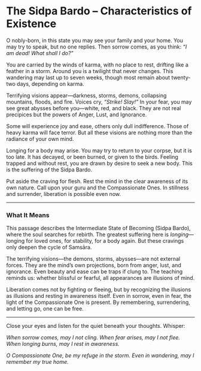 # The Sidpa Bardo – Characteristics of Existence

O nobly-born, in this state you may see your family and your home. You may try to speak, but no one replies. Then sorrow comes, as you think: *“I am dead! What shall I do?”*

You are carried by the winds of karma, with no place to rest, drifting like a feather in a storm. Around you is a twilight that never changes. This wandering may last up to seven weeks, though most remain about twenty-two days, depending on karma.

Terrifying visions appear—darkness, storms, demons, collapsing mountains, floods, and fire. Voices cry, *“Strike! Slay!”* In your fear, you may see great abysses before you—white, red, and black. They are not real precipices but the powers of Anger, Lust, and Ignorance.

Some will experience joy and ease, others only dull indifference. Those of heavy karma will face terror. But all these visions are nothing more than the radiance of your own mind.

Longing for a body may arise. You may try to return to your corpse, but it is too late. It has decayed, or been burned, or given to the birds. Feeling trapped and without rest, you are drawn by desire to seek a new body. This is the suffering of the Sidpa Bardo.

Put aside the craving for flesh. Rest the mind in the clear awareness of its own nature. Call upon your guru and the Compassionate Ones. In stillness and surrender, liberation is possible even now.

---

### What It Means

This passage describes the Intermediate State of Becoming (Sidpa Bardo), where the soul searches for rebirth. The greatest suffering here is *longing*—longing for loved ones, for stability, for a body again. But these cravings only deepen the cycle of Samsāra.

The terrifying visions—the demons, storms, abysses—are not external forces. They are the mind’s own projections, born from anger, lust, and ignorance. Even beauty and ease can be traps if clung to. The teaching reminds us: whether blissful or fearful, all appearances are illusions of mind.

Liberation comes not by fighting or fleeing, but by recognizing the illusions as illusions and resting in awareness itself. Even in sorrow, even in fear, the light of the Compassionate One is present. By remembering, surrendering, and letting go, one can be free.

---

Close your eyes and listen for the quiet beneath your thoughts. Whisper:

*When sorrow comes, may I not cling.
When fear arises, may I not flee.
When longing burns, may I rest in awareness.*

*O Compassionate One,
be my refuge in the storm.
Even in wandering,
may I remember my true home.*
